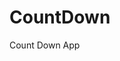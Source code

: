 # CountDown
 Count Down App
  
       
                              
                    
          
     
   

